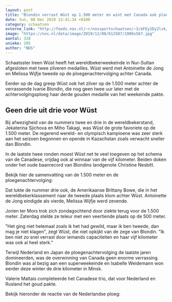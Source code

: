 ```yaml
---
layout: post
title: "Blondin verrast Wüst op 1.500 meter en wint met Canada ook ploegenachtervolging"
date: Sun, 08 Dec 2019 13:41:34 +0100
category: schaatsen
externe_link: "http://feeds.nos.nl/~r/nossportschaatsen/~3/eFEy1Dy2lvk/2313842"
image: "https://nos.nl/data/image/2019/12/08/612587/1008x567.jpg"
aantal: 328
unieke: 205
author: "NOS"
---
```


<p>Schaatsster Ireen Wüst heeft het wereldbekerweekeinde in Nur-Sultan afgesloten met twee zilveren medailles. Wüst werd met Antoinette de Jong en Melissa Wijfje tweede op de ploegenachtervolging achter Canada.</p>
<p>Eerder op de dag greep Wüst ook het zilver op de 1.500 meter achter de verrassende Ivanie Blondin, die nog geen twee uur later met de achtervolgingsploeg haar derde gouden medaille van het weekeinde pakte.</p>
<h2>Geen drie uit drie voor Wüst</h2>
<p>Bij afwezigheid van de nummers twee en drie in de wereldbekerstand, Jekaterina Sjichova en Miho Takagi, was Wüst de grote favoriete op de 1.500 meter. De regerend wereld- en olympisch kampioene was zeer sterk aan het seizoen begonnen en opende in Kazachstan zoals verwacht sneller dan Blondin.</p>
<p>In de laatste twee ronden moest Wüst net te veel toegeven op het schema van de Canadese, vrijdag ook al winnaar van de vijf kilometer. Beiden doken onder het oude baanrecord van Blondins landgenote Christine Nesbitt.</p>
<p>Bekijk hier de samenvatting van de 1.500 meter en de ploegenachtervolging:</p>
<p>Dat lukte de nummer drie ook, de Amerikaanse Brittany Bowe, die in het wereldbekerklassement naar de tweede plaats klom achter Wüst. Antoinette de Jong eindigde als vierde, Melissa Wijfje werd zevende.</p>
<p>Jorien ter Mors trok zich zondagochtend door ziekte terug voor de 1.500 meter. Zaterdag stelde ze teleur met een veertiende plaats op de 500 meter.</p>
<p>"Het ging niet helemaal zoals ik het had gewild, maar ik ben tweede, dan mag je niet klagen", zegt Wüst, die niet opkijkt van de zege van Blondin. "Ik ben niet zo snel verrast door iemands capaciteiten en haar vijf kilometer was ook al heel sterk."</p>
<p>Terwijl Nederland en Japan de ploegenachtervolging de laatste jaren domineerden, was de overwinning van Canada geen enorme verrassing. Blondin was al bezig aan een superweekeinde en Isabelle Weidemann won eerder deze winter de drie kilometer in Minsk.</p>
<p>Valerie Maltais completeerde het Canadese trio, dat voor Nederland en Rusland het goud pakte.</p>
<p>Bekijk hieronder de reactie van de Nederlandse ploeg:</p><img src="http://feeds.feedburner.com/~r/nossportschaatsen/~4/eFEy1Dy2lvk" height="1" width="1" alt=""/>
